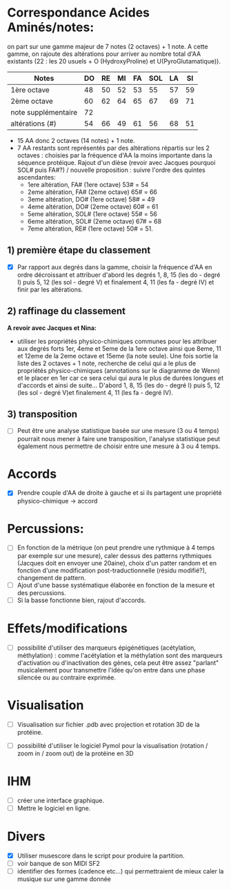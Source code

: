 # Correspondance Acides Aminés/notes:
on part sur une gamme majeur de 7 notes (2 octaves) + 1 note. A cette gamme, on rajoute des altérations pour arriver au nombre total d'AA existants (22 : les 20 usuels + O (HydroxyProline) et U(PyroGlutamatique)).

Notes|DO|RE|MI|FA|SOL|LA|SI
---|---|---|---|---|---|---|---
1ère octave|48|50|52|53|55|57|59
2ème octave|60|62|64|65|67|69|71
note supplémentaire|72||||||
altérations (#)|54|66|49|61|56|68|51

- 15 AA donc 2 octaves (14 notes) + 1 note.
- 7 AA restants sont représentés par des altérations répartis sur les 2 octaves : choisies par la fréquence d'AA la moins importante dans la séquence protéique.
Rajout d'un dièse (revoir avec Jacques pourquoi SOL# puis FA#?) / nouvelle proposition : suivre l'ordre des quintes ascendantes:
  - 1ere altération, FA# (1ere octave) 53# = 54
  - 2eme altération, FA# (2eme octave) 65# = 66
  - 3eme altération, DO# (1ere octave) 58# = 49
  - 4eme altération, DO# (2eme octave) 60# = 61
  - 5eme altération, SOL# (1ere octave) 55# = 56
  - 6eme altération, SOL# (2eme octave) 67# = 68
  - 7eme altération, RE# (1ere octave) 50# = 51.

## 1) première étape du classement
- [x] Par rapport aux degrés dans la gamme, choisir la fréquence d'AA en ordre décroissant et attribuer d'abord les degrés 1, 8, 15 (les do - degré I) puis 5, 12 (les sol - degré V) et finalement 4, 11 (les fa - degré IV) et finir par les altérations.

## 2) raffinage du classement
**A revoir avec Jacques et Nina:**
-  utiliser les propriétés physico-chimiques communes pour les attribuer aux degrés forts 1er, 4eme et 5eme de la 1ere octave ainsi que 8eme, 11 et 12eme de la 2eme octave et 15eme (la note seule). Une fois sortie la liste des 2 octaves + 1 note, recherche de celui qui a le plus de propriétés physico-chimiques (annotations sur le diagramme de Wenn) et le placer en 1er car ce sera celui qui aura le plus de durées longues et d'accords et ainsi de suite... D'abord 1, 8, 15 (les do - degré I) puis 5, 12 (les sol - degré V)et finalement 4, 11 (les fa - degré IV).

## 3) transposition
- [ ] Peut être une analyse statistique basée sur une mesure (3 ou 4 temps) pourrait nous mener à faire une transposition, l'analyse statistique peut également nous permettre de choisir entre une mesure à 3 ou 4 temps.

# Accords
- [x] Prendre couple d'AA de droite à gauche et si ils partagent une propriété physico-chimique -> accord

# Percussions:
- [ ] En fonction de la métrique (on peut prendre une rythmique à 4 temps par exemple sur une mesure), caler dessus des patterns rythmiques (Jacques doit en envoyer une 20aine), choix d'un patter random et en fonction d'une modification post-traductionnelle (résidu modifié?), changement de pattern.
- [ ] Ajout d'une basse systématique élaborée en fonction de la mesure et des percussions.
- [ ] Si la basse fonctionne bien, rajout d'accords.

# Effets/modifications
- [ ] possibilité d'utiliser des marqueurs épigénétiques (acétylation, méthylation) : comme l'acétylation et la méthylation sont des marqueurs d'activation ou d'inactivation des gènes, cela peut être assez "parlant" musicalement pour transmettre l'idée qu'on entre dans une phase silencée ou au contraire exprimée.

# Visualisation
- [ ] Visualisation sur fichier .pdb avec projection et rotation 3D de la protéine.

- [ ] possibilité d'utiliser le logiciel Pymol pour la visualisation (rotation / zoom in / zoom out) de la protéine en 3D

# IHM
- [ ] créer une interface graphique.
- [ ] Mettre le logiciel en ligne.

# Divers
- [x] Utiliser musescore dans le script pour produire la partition.
- [ ] voir banque de son MIDI SF2
- [ ] identifier des formes (cadence etc...) qui permettraient de mieux caler la musique sur une gamme donnée
